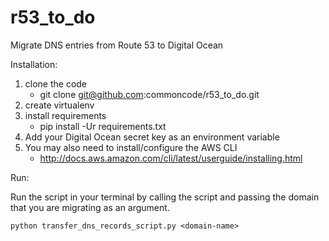 # r53_to_do
Migrate DNS entries from Route 53 to Digital Ocean

Installation:

1. clone the code
    * git clone git@github.com:commoncode/r53_to_do.git
2. create virtualenv
3. install requirements
    * pip install -Ur requirements.txt
4. Add your Digital Ocean secret key as an environment variable
5. You may also need to install/configure the AWS CLI 
    * http://docs.aws.amazon.com/cli/latest/userguide/installing.html

Run:

Run the script in your terminal by calling the script and passing the domain that you are migrating as an argument.

```
python transfer_dns_records_script.py <domain-name>
```



